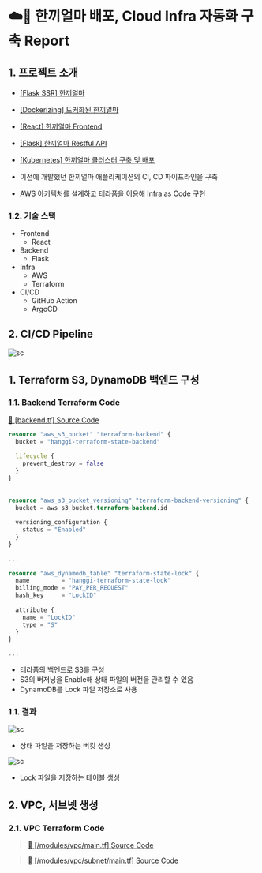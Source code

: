# ☁️🔨 한끼얼마 배포, Cloud Infra 자동화 구축 Report

## 1. 프로젝트 소개

- [\[Flask SSR\] 한끼얼마](https://github.com/seungwonbased/ssg-recipe-project)
- [\[Dockerizing\] 도커화된 한끼얼마](https://github.com/seungwonbased/dockerized-recipe-book)
- [\[React\] 한끼얼마 Frontend](https://github.com/seungwonbased/ssgRecipeBook-react-frontend)
- [\[Flask\] 한끼얼마 Restful API](https://github.com/seungwonbased/ssgRecipeBook-flask-backend)
- [\[Kubernetes\] 한끼얼마 클러스터 구축 및 배포](https://github.com/seungwonbased/TIL/blob/main/%ED%95%9C%EB%81%BC%EC%96%BC%EB%A7%88%20K8s%20Cluster.md)

- 이전에 개발했던 한끼얼마 애플리케이션의 CI, CD 파이프라인을 구축
- AWS 아키텍처를 설계하고 테라폼을 이용해 Infra as Code 구현

### 1.2. 기술 스택

- Frontend
	- React
- Backend
	- Flask
- Infra
	- AWS
	- Terraform
- CI/CD
	- GitHub Action
	- ArgoCD

## 2. CI/CD Pipeline

![sc](https://github.com/seungwonbased/hanggi-terraform/tree/main/assets/cicd.png)

## 1. Terraform S3, DynamoDB 백엔드 구성
### 1.1. Backend Terraform Code

<a href="https://github.com/seungwonbased/hanggi-terraform/blob/main/backend.tf" target="_blank">🧾 [backend.tf] Source Code</a>

```terraform
resource "aws_s3_bucket" "terraform-backend" {  
  bucket = "hanggi-terraform-state-backend"  
  
  lifecycle {  
    prevent_destroy = false
  }  
}  
  
  
resource "aws_s3_bucket_versioning" "terraform-backend-versioning" {  
  bucket = aws_s3_bucket.terraform-backend.id  
  
  versioning_configuration {  
    status = "Enabled"  
  }  
}  

...
  
resource "aws_dynamodb_table" "terraform-state-lock" {  
  name         = "hanggi-terraform-state-lock"  
  billing_mode = "PAY_PER_REQUEST"  
  hash_key     = "LockID"  
  
  attribute {  
    name = "LockID"  
    type = "S"  
  }  
}  

...

```

- 테라폼의 백엔드로 S3를 구성
- S3의 버저닝을 Enable해 상태 파일의 버전을 관리할 수 있음
- DynamoDB를 Lock 파일 저장소로 사용

### 1.1. 결과

![sc](https://github.com/seungwonbased/hanggi-terraform/tree/main/assets/sc1.png)

- 상태 파일을 저장하는 버킷 생성

![sc](https://github.com/seungwonbased/hanggi-terraform/tree/main/assets/sc1.png)

- Lock 파일을 저장하는 테이블 생성

## 2. VPC, 서브넷 생성
### 2.1. VPC Terraform Code

> <a href="https://github.com/seungwonbased/hanggi-terraform/blob/main/modules/vpc/main.tf" target="_blank">🧾 [/modules/vpc/main.tf] Source Code</a>




> <a href="https://github.com/seungwonbased/hanggi-terraform/blob/main/modules/vpc/subnet/main.tf" target="_blank">🧾 [/modules/vpc/subnet/main.tf] Source Code</a>


